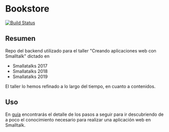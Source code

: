 # Bookstore
[![Build Status](https://travis-ci.org/Smalltalk-AR/Bookstore.svg?branch=master)](https://travis-ci.com/Smalltalk-AR/Bookstore)

## Resumen

Repo del backend utilizado para el taller "Creando aplicaciones web con Smalltalk" dictado en 
- Smallatalks 2017
- Smallatalks 2018
- Smallatalks 2019

El taller lo hemos refinado a lo largo del tiempo, en cuanto a contenidos.

## Uso
En [guía](https://smalltalk-ar.github.io/Bookstore/) encontrarás el detalle de los pasos a seguir para ir descubriendo de a poco el conocimiento necesario para realizar una aplicación web en Smalltalk.


